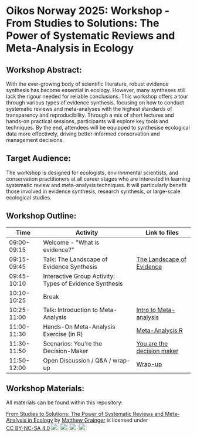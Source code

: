 # Oikos Norway 2025: Workshop - From Studies to Solutions: The Power of Systematic Reviews and Meta-Analysis in Ecology 

## Workshop Abstract: 

With the ever-growing body of scientific literature, robust evidence synthesis has become essential in ecology. However, many syntheses still lack the rigour needed for reliable conclusions. This workshop offers a tour through various types of evidence synthesis, focusing on how to conduct systematic reviews and meta-analyses with the highest standards of transparency and reproducibility. Through a mix of short lectures and hands-on practical sessions, participants will explore key tools and techniques. By the end, attendees will be equipped to synthesise ecological data more effectively, driving better-informed conservation and management decisions. 

## Target Audience: 
The workshop is designed for ecologists, environmental scientists, and conservation practitioners at all career stages who are interested in learning systematic review and meta-analysis techniques. It will particularly benefit those involved in evidence synthesis, research synthesis, or large-scale ecological studies. 

## Workshop Outline:

|Time	          |Activity                                     | Link to files       |   
|---------------|---------------------------------------------|-----------------|
|09:00-09:15	  |Welcome - "What is evidence?"||
|09:15-09:45	  |Talk: The Landscape of Evidence Synthesis|[The Landscape of Evidence](https://github.com/DrMattG/Oikos_Norway_meta_analysis/blob/main/The_Landscape_of_Evidence_Synthesis.html)|
|09:45-10:10	  |Interactive Group Activity: Types of Evidence Synthesis||
|10:10-10:25	  |Break||
|10:25-11:00	  |Talk: Introduction to Meta-Analysis|[Intro to Meta-analysis](https://github.com/DrMattG/Oikos_Norway_meta_analysis/blob/main/Introduction_to_Meta-Analysis.html)|
|11:00-11:30	  |Hands-On Meta-Analysis Exercise (in R)|[Meta-Analysis R](https://github.com/DrMattG/Oikos_Norway_meta_analysis/blob/main/Meta_analysis.html)|
|11:30-11:50	  |Scenarios: You're the Decision-Maker|[You are the decision maker](https://github.com/DrMattG/Oikos_Norway_meta_analysis/blob/main/Youre_the_decision_maker.html)|
|11:50-12:00	  |Open Discussion / Q&A / wrap-up|[Wrap-up](https://github.com/DrMattG/Oikos_Norway_meta_analysis/blob/main/wrap_up.html)|


## Workshop Materials:

All materials can be found within this repository:




<p xmlns:cc="http://creativecommons.org/ns#" xmlns:dct="http://purl.org/dc/terms/"><a property="dct:title" rel="cc:attributionURL" href="https://github.com/DrMattG/Oikos_Norway_meta_analysis">From Studies to Solutions: The Power of Systematic Reviews and Meta-Analysis in Ecology</a> by <a rel="cc:attributionURL dct:creator" property="cc:attributionName" href="https://github.com/DrMattG">Matthew Grainger</a> is licensed under <a href="https://creativecommons.org/licenses/by-nc-sa/4.0/?ref=chooser-v1" target="_blank" rel="license noopener noreferrer" style="display:inline-block;">CC BY-NC-SA 4.0<img style="height:22px!important;margin-left:3px;vertical-align:text-bottom;" src="https://mirrors.creativecommons.org/presskit/icons/cc.svg?ref=chooser-v1" alt=""><img style="height:22px!important;margin-left:3px;vertical-align:text-bottom;" src="https://mirrors.creativecommons.org/presskit/icons/by.svg?ref=chooser-v1" alt=""><img style="height:22px!important;margin-left:3px;vertical-align:text-bottom;" src="https://mirrors.creativecommons.org/presskit/icons/nc.svg?ref=chooser-v1" alt=""><img style="height:22px!important;margin-left:3px;vertical-align:text-bottom;" src="https://mirrors.creativecommons.org/presskit/icons/sa.svg?ref=chooser-v1" alt=""></a></p>





